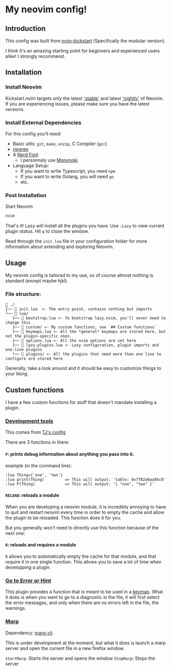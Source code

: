 # My neovim config!

## Introduction

This config was built from
[nvim-kickstart](https://github.com/dam9000/kickstart-modular.nvim)
(Specifically the modular version).

I think it's an amazing starting point for beginners and experienced users
alike! I strongly recommend.

## Installation

### Install Neovim

Kickstart.nvim targets *only* the latest
['stable'](https://github.com/neovim/neovim/releases/tag/stable) and latest
['nightly'](https://github.com/neovim/neovim/releases/tag/nightly) of Neovim.
If you are experiencing issues, please make sure you have the latest versions.

### Install External Dependencies

For this config you'll need:
- Basic utils: `git`, `make`, `unzip`, C Compiler (`gcc`)
- [ripgrep](https://github.com/BurntSushi/ripgrep#installation)
- A [Nerd Font](https://www.nerdfonts.com/)
  - I personnaly use
    [Mononoki](https://github.com/ryanoasis/nerd-fonts/releases/download/v3.2.1/Mononoki.zip)
- Language Setup:
  - If you want to write Typescript, you need `npm`
  - If you want to write Golang, you will need `go`
  - etc.

### Post Installation

Start Neovim

```sh
nvim
```

That's it! Lazy will install all the plugins you have. Use `:Lazy` to view
current plugin status. Hit `q` to close the window.

Read through the `init.lua` file in your configuration folder for more
information about extending and exploring Neovim.

## Usage

My neovim config is tailored to my use, so of course almost nothing is standard
(except maybe hjkl).

### File structure:

```
 ./
├──  init.lua  <- The entry point, contains nothing but imports
└──  lua/
   ├──  bootstrap.lua <- To bootstrap lazy.nvim, you'll never need to change this
   ├──  custom/ <- My custom functions, see `## Custom functions`
   ├──  keymaps.lua <- All the *general* keymaps are stored here, but not the plugin-specific ones.
   ├──  options.lua <- All the nvim options are set here
   ├──  lazy-plugins.lua <- Lazy configuration, plugin imports and one-line plugins
   └──  plugins/ <- All the plugins that need more than one line to configure are stored here
```

Generally, take a look around and it should be easy to customize things to your
liking.

## Custom functions

I have a few custom functions for stuff that doesn't mandate installing a
plugin.

### [Development tools](./lua/custom/development_tools.lua)

This comes from [TJ's config](https://github.com/tjdevries/config.nvim)

There are 3 functions in there:

#### `P`: prints debug information about anything you pass into it.

example (in the command line):
```
:lua Thing={'one', 'two'}
:lua print(Thing)         => This will output: 'table: 0x7f82a0aa95c0'
:lua P(Thing)             => This will output: '{ "one", "two" }'
```

#### `RELOAD`: reloads a module

When you are developing a neovim module, it is incredibly annoying to have to
quit and restart neovim every time in order to empty the cache and allow the
plugin to be reloaded. This function does it for you.

But you generally won't need to directly use this function because of the next one:

#### `R`: reloads and requires a module

`R` allows you to automatically empty the cache for that module, and that
require it in one single function. This allows you to save a lot of time when
developping a plugin.

### [Go to Error or Hint](./lua/custom/goto_error_then_hint.lua)

This plugin provides a function that is meant to be used in a
[keymap](./lua/keymaps.lua). What it does is when you want to go to a
diagnostic in the file, it will first select the error messages, and only when
there are no errors left in the file, the warnings.

### [Marp](./lua/custom/marp.lua)

Dependency: [marp-cli](https://github.com/marp-team/marp-cli)

This is under development at the moment, but what it does is launch a marp
server and open the current file in a new firefox window.

`StartMarp`: Starts the server and opens the window
`StopMarp`: Stops the server
